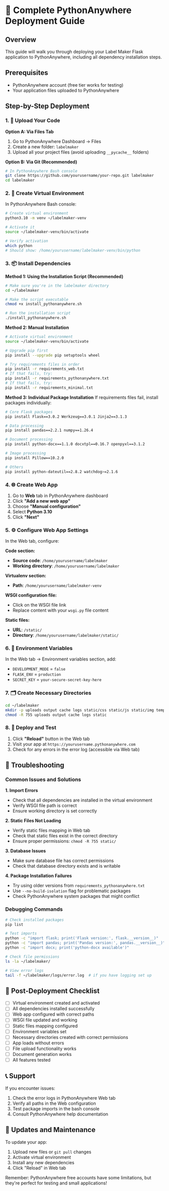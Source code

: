 # 🚀 Complete PythonAnywhere Deployment Guide

## Overview
This guide will walk you through deploying your Label Maker Flask application to PythonAnywhere, including all dependency installation steps.

## Prerequisites
- PythonAnywhere account (free tier works for testing)
- Your application files uploaded to PythonAnywhere

## Step-by-Step Deployment

### 1. 📂 Upload Your Code

**Option A: Via Files Tab**
1. Go to PythonAnywhere Dashboard → Files
2. Create a new folder: `labelmaker`
3. Upload all your project files (avoid uploading `__pycache__` folders)

**Option B: Via Git (Recommended)**
```bash
# In PythonAnywhere Bash console
git clone https://github.com/yourusername/your-repo.git labelmaker
cd labelmaker
```

### 2. 🐍 Create Virtual Environment

In PythonAnywhere Bash console:
```bash
# Create virtual environment
python3.10 -m venv ~/labelmaker-venv

# Activate it
source ~/labelmaker-venv/bin/activate

# Verify activation
which python
# Should show: /home/yourusername/labelmaker-venv/bin/python
```

### 3. 📦 Install Dependencies

**Method 1: Using the Installation Script (Recommended)**
```bash
# Make sure you're in the labelmaker directory
cd ~/labelmaker

# Make the script executable
chmod +x install_pythonanywhere.sh

# Run the installation script
./install_pythonanywhere.sh
```

**Method 2: Manual Installation**
```bash
# Activate virtual environment
source ~/labelmaker-venv/bin/activate

# Upgrade pip first
pip install --upgrade pip setuptools wheel

# Try requirements files in order
pip install -r requirements_web.txt
# If that fails, try:
pip install -r requirements_pythonanywhere.txt
# If that fails, try:
pip install -r requirements_minimal.txt
```

**Method 3: Individual Package Installation**
If requirements files fail, install packages individually:
```bash
# Core Flask packages
pip install Flask==3.0.2 Werkzeug==3.0.1 Jinja2==3.1.3

# Data processing
pip install pandas==2.2.1 numpy==1.26.4

# Document processing
pip install python-docx==1.1.0 docxtpl==0.16.7 openpyxl==3.1.2

# Image processing
pip install Pillow==10.2.0

# Others
pip install python-dateutil==2.8.2 watchdog>=2.1.6
```

### 4. 🌐 Create Web App

1. Go to **Web** tab in PythonAnywhere dashboard
2. Click **"Add a new web app"**
3. Choose **"Manual configuration"**
4. Select **Python 3.10**
5. Click **"Next"**

### 5. ⚙️ Configure Web App Settings

In the Web tab, configure:

**Code section:**
- **Source code**: `/home/yourusername/labelmaker`
- **Working directory**: `/home/yourusername/labelmaker`

**Virtualenv section:**
- **Path**: `/home/yourusername/labelmaker-venv`

**WSGI configuration file:**
- Click on the WSGI file link
- Replace content with your `wsgi.py` file content

**Static files:**
- **URL**: `/static/`
- **Directory**: `/home/yourusername/labelmaker/static/`

### 6. 📝 Environment Variables

In the Web tab → Environment variables section, add:
- `DEVELOPMENT_MODE` = `false`
- `FLASK_ENV` = `production`
- `SECRET_KEY` = `your-secure-secret-key-here`

### 7. 🗂️ Create Necessary Directories

```bash
cd ~/labelmaker
mkdir -p uploads output cache logs static/css static/js static/img templates
chmod -R 755 uploads output cache logs static
```

### 8. 🔄 Deploy and Test

1. Click **"Reload"** button in the Web tab
2. Visit your app at `https://yourusername.pythonanywhere.com`
3. Check for any errors in the error log (accessible via Web tab)

## 🔧 Troubleshooting

### Common Issues and Solutions

**1. Import Errors**
- Check that all dependencies are installed in the virtual environment
- Verify WSGI file path is correct
- Ensure working directory is set correctly

**2. Static Files Not Loading**
- Verify static files mapping in Web tab
- Check that static files exist in the correct directory
- Ensure proper permissions: `chmod -R 755 static/`

**3. Database Issues**
- Make sure database file has correct permissions
- Check that database directory exists and is writable

**4. Package Installation Failures**
- Try using older versions from `requirements_pythonanywhere.txt`
- Use `--no-build-isolation` flag for problematic packages
- Check PythonAnywhere system packages that might conflict

### Debugging Commands

```bash
# Check installed packages
pip list

# Test imports
python -c "import flask; print('Flask version:', flask.__version__)"
python -c "import pandas; print('Pandas version:', pandas.__version__)"
python -c "import docx; print('python-docx available')"

# Check file permissions
ls -la ~/labelmaker/

# View error logs
tail -f ~/labelmaker/logs/error.log  # if you have logging set up
```

## 🎯 Post-Deployment Checklist

- [ ] Virtual environment created and activated
- [ ] All dependencies installed successfully
- [ ] Web app configured with correct paths
- [ ] WSGI file updated and working
- [ ] Static files mapping configured
- [ ] Environment variables set
- [ ] Necessary directories created with correct permissions
- [ ] App loads without errors
- [ ] File upload functionality works
- [ ] Document generation works
- [ ] All features tested

## 📞 Support

If you encounter issues:
1. Check the error logs in PythonAnywhere Web tab
2. Verify all paths in the Web configuration
3. Test package imports in the bash console
4. Consult PythonAnywhere help documentation

## 🔄 Updates and Maintenance

To update your app:
1. Upload new files or `git pull` changes
2. Activate virtual environment
3. Install any new dependencies
4. Click "Reload" in Web tab

Remember: PythonAnywhere free accounts have some limitations, but they're perfect for testing and small applications!
